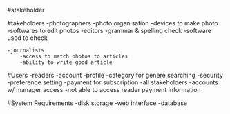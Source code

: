 #stakeholder


#takeholders
	-photographers
		-photo organisation
		-devices to make photo	
		-softwares to edit photos
	-editors
		-grammar & spelling check
		-software used to check

	-journalists
		-access to match photos to articles
		-ability to write good article

#Users
	-readers
		-account
		-profile
		-category for genere searching
		-security 
		-preference setting
		-payment for subscription
	-all stakeholders
		-accounts w/ manager access
		-not able to access reader payment information
	

#System Requirements
	-disk storage
	-web interface
	-database
	
